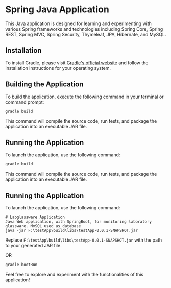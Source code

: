 # Spring Java Application

This Java application is designed for learning and experimenting with various Spring frameworks and technologies including Spring Core, Spring REST, Spring MVC, Spring Security, Thymeleaf, JPA, Hibernate, and MySQL.

## Installation

To install Gradle, please visit [Gradle's official website](https://gradle.org/install/) and follow the installation instructions for your operating system.

## Building the Application

To build the application, execute the following command in your terminal or command prompt:
```cmd
gradle build
```
This command will compile the source code, run tests, and package the application into an executable JAR file.

## Running the Application
To launch the application, use the following command:
```cmd
gradle build
```
This command will compile the source code, run tests, and package the application into an executable JAR file.

## Running the Application
To launch the application, use the following command:
```
# Labglassware Application
Java Web application, with SpringBoot, for monitoring laboratory glassware. MySQL used as database
java -jar F:\testApp\build\libs\testApp-0.0.1-SNAPSHOT.jar
```
Replace `F:\testApp\build\libs\testApp-0.0.1-SNAPSHOT.jar` with the path to your generated JAR file.

OR
```cmd
gradle bootRun
```

Feel free to explore and experiment with the functionalities of this application!
